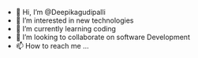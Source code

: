- 👋 Hi, I’m @Deepikagudipalli
- 👀 I’m interested in new technologies
- 🌱 I’m currently learning coding
- 💞️ I’m looking to collaborate on software Development
- 📫 How to reach me ...

<!---
Deepikagudipalli/Deepikagudipalli is a ✨ special ✨ repository because its `README.md` (this file) appears on your GitHub profile.
You can click the Preview link to take a look at your changes.
--->
